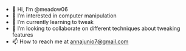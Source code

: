 - 👋 Hi, I’m @meadow06
- 👀 I’m interested in computer manipulation
- 🌱 I’m currently learning to tweak
- 💞️ I’m looking to collaborate on different techniques about tweaking features
- 📫 How to reach me at annajunio7@gmail.com

<!---
meadow06/meadow06 is a ✨ special ✨ repository because its `README.md` (this file) appears on your GitHub profile.
You can click the Preview link to take a look at your changes.
--->
